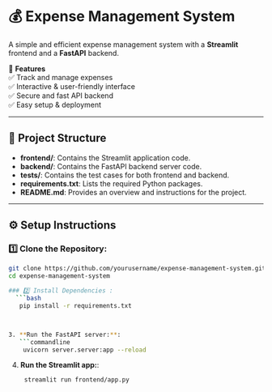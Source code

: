 # 💰 Expense Management System  

A simple and efficient expense management system with a **Streamlit** frontend and a **FastAPI** backend.  

🚀 **Features**  
✅ Track and manage expenses  
✅ Interactive & user-friendly interface  
✅ Secure and fast API backend  
✅ Easy setup & deployment  

---

## 📂 Project Structure  


- **frontend/**: Contains the Streamlit application code.
- **backend/**: Contains the FastAPI backend server code.
- **tests/**: Contains the test cases for both frontend and backend.
- **requirements.txt**: Lists the required Python packages.
- **README.md**: Provides an overview and instructions for the project.

---

## ⚙️ Setup Instructions 

### 1️⃣ Clone the Repository:  
```bash
git clone https://github.com/yourusername/expense-management-system.git
cd expense-management-system

### 2️⃣ Install Dependencies :
  ```bash
   pip install -r requirements.txt



3. **Run the FastAPI server:**:   
   ```commandline
    uvicorn server.server:app --reload
   ```

4. **Run the Streamlit app:**:   
   ```commandline
    streamlit run frontend/app.py
   ```
